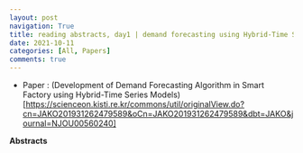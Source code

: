 ```yaml
---
layout: post
navigation: True
title: reading abstracts, day1 | demand forecasting using Hybrid-Time Series Models
date: 2021-10-11
categories: [All, Papers]
comments: true
---
```



- Paper : (Development of Demand Forecasting Algorithm in Smart Factory using Hybrid-Time Series Models)[https://scienceon.kisti.re.kr/commons/util/originalView.do?cn=JAKO201931262479589&oCn=JAKO201931262479589&dbt=JAKO&journal=NJOU00560240]
  
**Abstracts**
